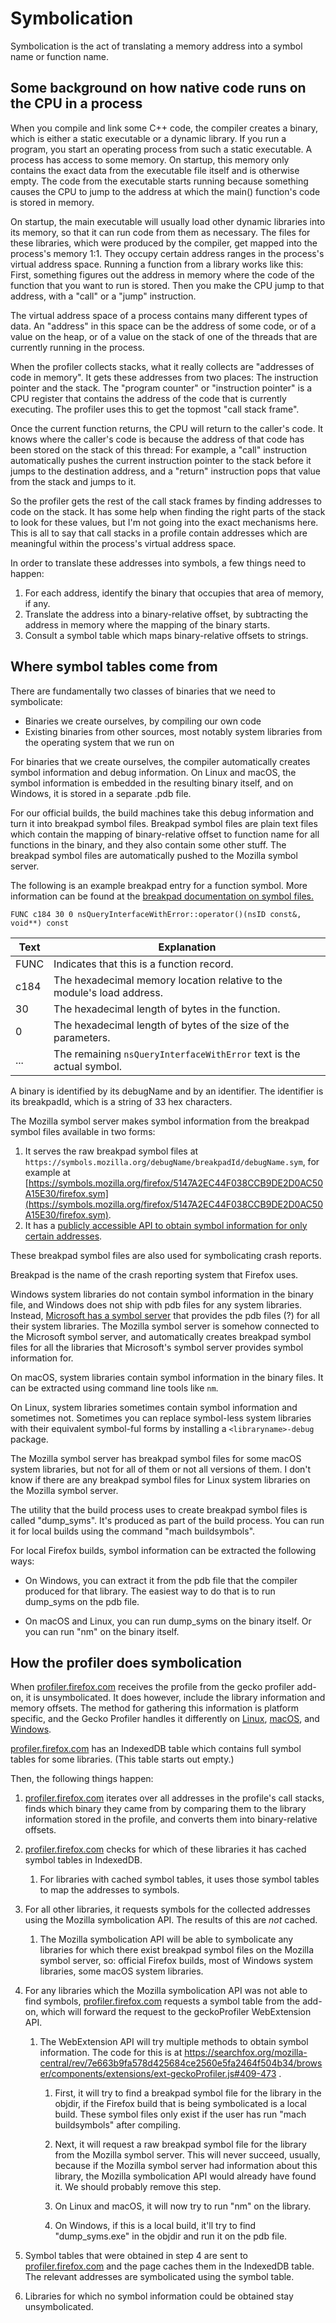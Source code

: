 # Symbolication

Symbolication is the act of translating a memory address into a symbol name or function name.

## Some background on how native code runs on the CPU in a process

When you compile and link some C++ code, the compiler creates a binary, which is either a static executable or a dynamic library. If you run a program, you start an operating process from such a static executable. A process has access to some memory. On startup, this memory only contains the exact data from the executable file itself and is otherwise empty. The code from the executable starts running because something causes the CPU to jump to the address at which the main() function's code is stored in memory.

On startup, the main executable will usually load other dynamic libraries into its memory, so that it can run code from them as necessary. The files for these libraries, which were produced by the compiler, get mapped into the process's memory 1:1. They occupy certain address ranges in the process's virtual address space. Running a function from a library works like this: First, something figures out the address in memory where the code of the function that you want to run is stored. Then you make the CPU jump to that address, with a "call" or a "jump" instruction.

The virtual address space of a process contains many different types of data. An "address" in this space can be the address of some code, or of a value on the heap, or of a value on the stack of one of the threads that are currently running in the process.

When the profiler collects stacks, what it really collects are "addresses of code in memory". It gets these addresses from two places: The instruction pointer and the stack. The "program counter" or "instruction pointer" is a CPU register that contains the address of the code that is currently executing. The profiler uses this to get the topmost "call stack frame".

Once the current function returns, the CPU will return to the caller's code. It knows where the caller's code is because the address of that code has been stored on the stack of this thread: For example, a "call" instruction automatically pushes the current instruction pointer to the stack before it jumps to the destination address, and a "return" instruction pops that value from the stack and jumps to it.

So the profiler gets the rest of the call stack frames by finding addresses to code on the stack. It has some help when finding the right parts of the stack to look for these values, but I'm not going into the exact mechanisms here. This is all to say that call stacks in a profile contain addresses which are meaningful within the process's virtual address space.

In order to translate these addresses into symbols, a few things need to happen:

 1. For each address, identify the binary that occupies that area of memory, if any.
 2. Translate the address into a binary-relative offset, by subtracting the address in memory where the mapping of the binary starts.
 3. Consult a symbol table which maps binary-relative offsets to strings.

## Where symbol tables come from

There are fundamentally two classes of binaries that we need to symbolicate:

 - Binaries we create ourselves, by compiling our own code
 - Existing binaries from other sources, most notably system libraries from the operating system that we run on

For binaries that we create ourselves, the compiler automatically creates symbol information and debug information. On Linux and macOS, the symbol information is embedded in the resulting binary itself, and on Windows, it is stored in a separate .pdb file.

For our official builds, the build machines take this debug information and turn it into breakpad symbol files.
Breakpad symbol files are plain text files which contain the mapping of binary-relative offset to function name for all functions in the binary, and they also contain some other stuff.
The breakpad symbol files are automatically pushed to the Mozilla symbol server.

The following is an example breakpad entry for a function symbol. More information can be found at the [breakpad documentation on symbol files.](https://chromium.googlesource.com/breakpad/breakpad/+/master/docs/symbol_files.md)

```
FUNC c184 30 0 nsQueryInterfaceWithError::operator()(nsID const&, void**) const
```

| Text | Explanation |
| ---- | ----------- |
| FUNC | Indicates that this is a function record. |
| c184 | The hexadecimal memory location relative to the module's load address. |
| 30   | The hexadecimal length of bytes in the function. |
| 0    | The hexadecimal length of bytes of the size of the parameters. |
| ...  | The remaining `nsQueryInterfaceWithError` text is the actual symbol. |

A binary is identified by its debugName and by an identifier. The identifier is its breakpadId, which is a string of 33 hex characters.

The Mozilla symbol server makes symbol information from the breakpad symbol files available in two forms:

 1. It serves the raw breakpad symbol files at `https://symbols.mozilla.org/debugName/breakpadId/debugName.sym`, for example  at [https://symbols.mozilla.org/firefox/5147A2EC44F038CCB9DE2D0AC50A15E30/firefox.sym](https://symbols.mozilla.org/firefox/5147A2EC44F038CCB9DE2D0AC50A15E30/firefox.sym).
 2. It has a [publicly accessible API to obtain symbol information for only certain addresses](https://tecken.readthedocs.io/en/latest/symbolication.html).

These breakpad symbol files are also used for symbolicating crash reports.

Breakpad is the name of the crash reporting system that Firefox uses.

Windows system libraries do not contain symbol information in the binary file, and Windows does not ship with pdb files for any system libraries. Instead, [Microsoft has a symbol server](https://msdn.microsoft.com/en-us/library/windows/desktop/ee416588\(v=vs.85\).aspx#symbol_servers) that provides the pdb files (?) for all their system libraries.
The Mozilla symbol server is somehow connected to the Microsoft symbol server, and automatically creates breakpad symbol files for all the libraries that Microsoft's symbol server provides symbol information for.

On macOS, system libraries contain symbol information in the binary files. It can be extracted using command line tools like `nm`.

On Linux, system libraries sometimes contain symbol information and sometimes not. Sometimes you can replace symbol-less system libraries with their equivalent symbol-ful forms by installing a `<libraryname>-debug` package.

The Mozilla symbol server has breakpad symbol files for some macOS system libraries, but not for all of them or not all versions of them. I don't know if there are any breakpad symbol files for Linux system libraries on the Mozilla symbol server.

The utility that the build process uses to create breakpad symbol files is called "dump_syms". It's produced as part of the build process. You can run it for local builds using the command "mach buildsymbols".

For local Firefox builds, symbol information can be extracted the following ways:

 * On Windows, you can extract it from the pdb file that the compiler produced for that library. The easiest way to do that is to run dump_syms on the pdb file.

 * On macOS and Linux, you can run dump_syms on the binary itself. Or you can run "nm" on the binary itself.


## How the profiler does symbolication

When [profiler.firefox.com] receives the profile from the gecko profiler add-on, it is unsymbolicated. It does however, include the library information and memory offsets. The method for gathering this information is platform specific, and the Gecko Profiler handles it differently on [Linux](https://searchfox.org/mozilla-central/rev/b80994a43e5d92c2f79160ece176127eed85dcc9/tools/profiler/core/shared-libraries-linux.cc), [macOS](https://searchfox.org/mozilla-central/rev/b80994a43e5d92c2f79160ece176127eed85dcc9/tools/profiler/core/shared-libraries-macos.cc), and [Windows](https://searchfox.org/mozilla-central/rev/b80994a43e5d92c2f79160ece176127eed85dcc9/tools/profiler/core/shared-libraries-win32.cc).

[profiler.firefox.com] has an IndexedDB table which contains full symbol tables for some libraries. (This table starts out empty.)

Then, the following things happen:

 1. [profiler.firefox.com] iterates over all addresses in the profile's call stacks, finds which binary they came from by comparing them to the library information stored in the profile, and converts them into binary-relative offsets.

 2. [profiler.firefox.com] checks for which of these libraries it has cached symbol tables in IndexedDB.

    1. For libraries with cached symbol tables, it uses those symbol tables to map the addresses to symbols.

 3. For all other libraries, it requests symbols for the collected addresses using the Mozilla symbolication API. The results of this are *not* cached.

    1. The Mozilla symbolication API will be able to symbolicate any libraries for which there exist breakpad symbol files on the Mozilla symbol server, so: official Firefox builds, most of Windows system libraries, some macOS system libraries.

 4. For any libraries which the Mozilla symbolication API was not able to find symbols, [profiler.firefox.com] requests a symbol table from the add-on, which will forward the request to the geckoProfiler WebExtension API.

     1. The WebExtension API will try multiple methods to obtain symbol information. The code for this is at https://searchfox.org/mozilla-central/rev/7e663b9fa578d425684ce2560e5fa2464f504b34/browser/components/extensions/ext-geckoProfiler.js#409-473 .

        1. First, it will try to find a breakpad symbol file for the library in the objdir, if the Firefox build that is being symbolicated is a local build. These symbol files only exist if the user has run "mach buildsymbols" after compiling.

        2. Next, it will request a raw breakpad symbol file for the library from the Mozilla symbol server. This will never succeed, usually, because if the Mozilla symbol server had information about this library, the Mozilla symbolication API would already have found it. We should probably remove this step.

        3. On Linux and macOS, it will now try to run "nm" on the library.

        4. On Windows, if this is a local build, it'll try to find "dump_syms.exe" in the objdir and run it on the pdb file.

 5. Symbol tables that were obtained in step 4 are sent to [profiler.firefox.com] and the page caches them in the IndexedDB table. The relevant addresses are symbolicated using the symbol table.

 6. Libraries for which no symbol information could be obtained stay unsymbolicated.

[profiler.firefox.com]: https://profiler.firefox.com
